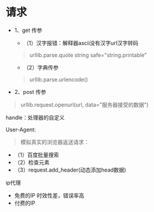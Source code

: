 # 请求

- 1、get 传参
    - （1）汉字报错：解释器ascii没有汉字url汉字转码
    > urllib.parse.quote string safe="string.printable"
    
    - （2）字典传参
    > urllib.parse.urlencode()

- 2、post 传参
> urllib.request.openurl(url, data="服务器接受的数据")

handle：处理器的自定义

User-Agent:
> 模拟真实的浏览器返送请求：
- （1）百度批量搜索
- （2）检查元素
- （3）request.add_header(动态添加head数据)

ip代理
- 免费的IP 时效性差，错误率高
- 付费的IP 

